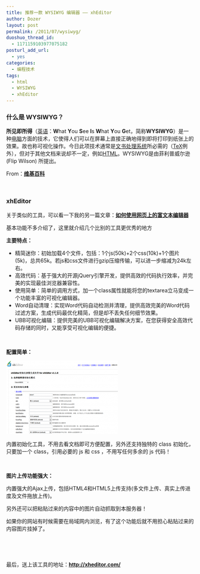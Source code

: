 ```yaml
---
title: 推荐一款 WYSIWYG 编辑器 —— xhEditor
author: Dozer
layout: post
permalink: /2011/07/wysiwyg/
duoshuo_thread_id:
  - 1171159103977075182
posturl_add_url:
  - yes
categories:
  - 编程技术
tags:
  - html
  - WYSIWYG
  - xhEditor
---
```

### 什么是 WYSIWYG？

**所见即所得**（[英语][1]：**W**hat **Y**ou **S**ee **I**s **W**hat **Y**ou **G**et，简称**WYSIWYG**）是一种[电脑][2]方面的技术，它使得人们可以在屏幕上直接正确地得到即将打印到纸张上的效果。故也称可视化操作。今日此项技术通常是[文书处理系统][3]所必需的（[TeX][4]例外），但对于其他文档来说却不一定，例如[HTML][5]。WYSIWYG是由菲利普威尔逊 (Flip Wilson) 所提出。

From：<a href="http://zh.wikipedia.org/wiki/%E6%89%80%E8%A6%8B%E5%8D%B3%E6%89%80%E5%BE%97" target="_blank"><strong>维基百科</strong></a>

&nbsp;

### xhEditor

关于类似的工具，可以看一下我的另一篇文章：**<a title="永久链接: 如何使用网页上的富文本编辑器" href="../2011/06/how-to-use-rich-text-editor/" rel="bookmark">如何使用网页上的富文本编辑器</a>**

基本功能不多介绍了，这里就介绍几个比别的工具更优秀的地方

<!--more-->

**主要特点：**

*   精简迷你：初始加载4个文件，包括：1个js(50k)+2个css(10k)+1个图片(5k)，总共65k。若js和css文件进行gzip压缩传输，可以进一步缩减为24k左右。
*   高效代码：基于强大的开源jQuery引擎开发，提供高效的代码执行效率，并完美的实现最佳浏览器兼容性。
*   使用简单：简单的调用方式，加一个class属性就能将您的textarea立马变成一个功能丰富的可视化编辑器。
*   Word自动清理：实现Word代码自动检测并清理，提供高效完美的Word代码过滤方案，生成代码最优化精简，但是却不丢失任何细节效果。
*   UBB可视化编辑：提供完美的UBB可视化编辑解决方案，在您获得安全高效代码存储的同时，又能享受可视化编辑的便捷。

&nbsp;

**配置简单：**

[<img class="alignnone size-medium wp-image-407" title="peizhi" alt="" src="/uploads/2011/07/peizhi-300x196.png" width="300" height="196" />][6]

内置初始化工具，不用去看文档即可方便配置，另外还支持独特的 class 初始化，只要加一个 class，引用必要的 js 和 css ，不用写任何多余的 js 代码！

&nbsp;

**图片上传功能强大：**

内置强大的Ajax上传，包括HTML4和HTML5上传支持(多文件上传、真实上传进度及文件拖放上传)。

另外还可以把粘贴过来的内容中的图片自动抓取到本服务器！

如果你的网站有时候需要在局域网内浏览，有了这个功能后就不用担心粘贴过来的内容图片挂掉了。

&nbsp;

&nbsp;

最后，送上该工具的地址：<a href="http://xheditor.com/" target="_blank"><strong>http://xheditor.com/</strong></a>

 [1]: http://zh.wikipedia.org/wiki/%E8%8B%B1%E8%AF%AD "英语"
 [2]: http://zh.wikipedia.org/wiki/%E9%9B%BB%E8%85%A6 "电脑"
 [3]: http://zh.wikipedia.org/wiki/%E6%96%87%E6%9B%B8%E8%99%95%E7%90%86%E5%99%A8 "文字处理器"
 [4]: http://zh.wikipedia.org/wiki/TeX "TeX"
 [5]: http://zh.wikipedia.org/wiki/HTML "HTML"
 [6]: /uploads/2011/07/peizhi.png